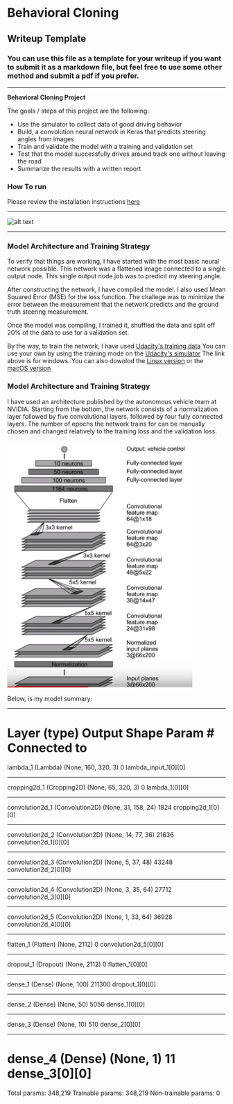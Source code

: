 # **Behavioral Cloning** 

## Writeup Template

### You can use this file as a template for your writeup if you want to submit it as a markdown file, but feel free to use some other method and submit a pdf if you prefer.

---

**Behavioral Cloning Project**

The goals / steps of this project are the following:
* Use the simulator to collect data of good driving behavior
* Build, a convolution neural network in Keras that predicts steering angles from images
* Train and validate the model with a training and validation set
* Test that the model successfully drives around track one without leaving the road
* Summarize the results with a written report


[//]: # (Image References)

[image1]: ./images/Nvidia.JPG "NVIDIA architecture"
[image2]: ./images/centerImg.JPG "center"
[image3]: ./images/track1.gif "Recovery Image"
[image4]: ./examples/placeholder_small.png "Recovery Image"
[image5]: ./examples/placeholder_small.png "Recovery Image"
[image6]: ./examples/placeholder_small.png "Normal Image"
[image7]: ./examples/placeholder_small.png "Flipped Image"

### How To run

Please review the installation instructions [here](https://github.com/udacity/CarND-Behavioral-Cloning-P3/blob/master/README.md)

---

![alt text][image3]

---

### Model Architecture and Training Strategy

To verify that things are working, I have started with the most basic neural network possible.
This network was a flattened image connected to a single output node. This single output node job was to predicit my steering angle.

After constructing the network, I have compiled the model. I also used Mean Squared Error (MSE) for the loss function. The challege was to minimize the error between the measurement that the network predicts and the ground truth steering measurement.

Once the model was compiling, I trained it, shuffled the data and split off 20% of the data to use for a validation set. 

By the way, to train the network, I have used [Udacity's training data](https://d17h27t6h515a5.cloudfront.net/topher/2016/December/584f6edd_data/data.zip)
You can use your own by using the training mode on the [Udacity's simulator](https://d17h27t6h515a5.cloudfront.net/topher/2017/February/58ae4419_windows-sim/windows-sim.zip)
The link above is for windows. You can also downlod the [Linux version](https://d17h27t6h515a5.cloudfront.net/topher/2017/February/58ae46bb_linux-sim/linux-sim.zip) or the [macOS version](https://d17h27t6h515a5.cloudfront.net/topher/2017/February/58ae4594_mac-sim.app/mac-sim.app.zip)


### Model Architecture and Training Strategy

I have used an architecture published by the autonomous vehicle team at NVIDIA. Starting from the bottom, the network consists of a normalization layer followed by five convolutional layers, followed by four fully connected layers. 
The number of epochs the network trains for can be manually chosen and changed relatively to the training loss and the validation loss.

![alt text][image1]

Below, is my model summary:

____________________________________________________________________________________________________
Layer (type)                     Output Shape          Param #     Connected to                     
====================================================================================================
lambda_1 (Lambda)                (None, 160, 320, 3)   0           lambda_input_1[0][0]             
____________________________________________________________________________________________________
cropping2d_1 (Cropping2D)        (None, 65, 320, 3)    0           lambda_1[0][0]                   
____________________________________________________________________________________________________
convolution2d_1 (Convolution2D)  (None, 31, 158, 24)   1824        cropping2d_1[0][0]               
____________________________________________________________________________________________________
convolution2d_2 (Convolution2D)  (None, 14, 77, 36)    21636       convolution2d_1[0][0]            
____________________________________________________________________________________________________
convolution2d_3 (Convolution2D)  (None, 5, 37, 48)     43248       convolution2d_2[0][0]            
____________________________________________________________________________________________________
convolution2d_4 (Convolution2D)  (None, 3, 35, 64)     27712       convolution2d_3[0][0]            
____________________________________________________________________________________________________
convolution2d_5 (Convolution2D)  (None, 1, 33, 64)     36928       convolution2d_4[0][0]            
____________________________________________________________________________________________________
flatten_1 (Flatten)              (None, 2112)          0           convolution2d_5[0][0]            
____________________________________________________________________________________________________
dropout_1 (Dropout)              (None, 2112)          0           flatten_1[0][0]                  
____________________________________________________________________________________________________
dense_1 (Dense)                  (None, 100)           211300      dropout_1[0][0]                  
____________________________________________________________________________________________________
dense_2 (Dense)                  (None, 50)            5050        dense_1[0][0]                    
____________________________________________________________________________________________________
dense_3 (Dense)                  (None, 10)            510         dense_2[0][0]                    
____________________________________________________________________________________________________
dense_4 (Dense)                  (None, 1)             11          dense_3[0][0]                    
====================================================================================================
Total params: 348,219
Trainable params: 348,219
Non-trainable params: 0
